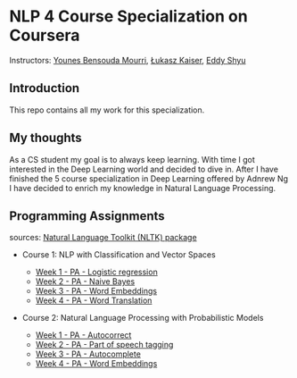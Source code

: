 # NLP 4 Course Specialization on Coursera

Instructors: [Younes Bensouda Mourri](https://www.coursera.org/instructor/ymourri), [Łukasz Kaiser](https://www.coursera.org/instructor/lukaszkaiser), [Eddy Shyu](https://www.coursera.org/instructor/eddy-shyu)

## Introduction

This repo contains all my work for this specialization. 

## My thoughts

As a CS student my goal is to always keep learning.
With time I got interested in the Deep Learning world and decided to dive in.
After I have finished the 5 course specialization in Deep Learning offered by Adnrew Ng I have decided to enrich my knowledge in Natural Language Processing.

## Programming Assignments

sources: [ Natural Language Toolkit (NLTK) package](http://www.nltk.org/)

- Course 1: NLP with Classification and Vector Spaces

  - [Week 1 - PA - Logistic regression](https://github.com/MaykaS/NLP/blob/main/NLP%20with%20Classification%20and%20Vector%20Spaces/Logistic%20Regression.ipynb)
  - [Week 2 - PA - Naive Bayes](https://github.com/MaykaS/NLP/blob/main/NLP%20with%20Classification%20and%20Vector%20Spaces/Naive%20Bayes.ipynb)
  - [Week 3 - PA - Word Embeddings](https://github.com/MaykaS/NLP/blob/main/NLP%20with%20Classification%20and%20Vector%20Spaces/Word%20Embeddings.ipynb)
  - [Week 4 - PA - Word Translation](https://github.com/MaykaS/NLP/blob/main/NLP%20with%20Classification%20and%20Vector%20Spaces/Word%20Translation.ipynb)


- Course 2: Natural Language Processing with Probabilistic Models

  - [Week 1 - PA - Autocorrect](https://github.com/MaykaS/NLP/blob/main/Natural%20Language%20Processing%20with%20Probabilistic%20Models/Autocorrect.ipynb)
  - [Week 2 - PA - Part of speech tagging](https://github.com/MaykaS/NLP/blob/main/Natural%20Language%20Processing%20with%20Probabilistic%20Models/Part%20of%20Speech%20Tagging.ipynb)
  - [Week 3 - PA - Autocomplete](https://github.com/MaykaS/NLP/blob/main/Natural%20Language%20Processing%20with%20Probabilistic%20Models/Autocomplete.ipynb)
  - [Week 4 - PA - Word Embeddings](https://github.com/MaykaS/NLP/blob/main/Natural%20Language%20Processing%20with%20Probabilistic%20Models/Word%20Embeddings%20(2).ipynb)





